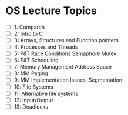 # OS Lecture Topics

* [ ] 1: Comparch
* [ ] 2: Intro to C
* [ ] 3: Arrays, Structures and Function pointers
* [ ] 4: Processes and Threads
* [ ] 5: P&T Race Conditions Semaphore Mutex
* [ ] 6: P&T Scheduling
* [ ] 7: Memory Management Address Space
* [ ] 8: MM Paging
* [ ] 9: MM Implementation Issues, Segmentation
* [ ] 10: File Systems
* [ ] 11: Alternative file systems
* [ ] 12: Input/Output
* [ ] 13: Deadlocks
